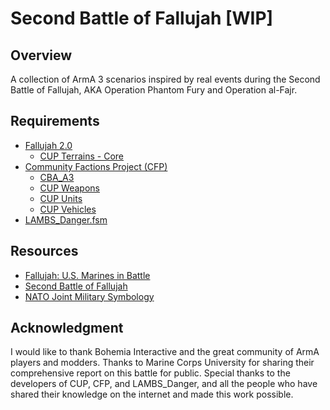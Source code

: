 # Second Battle of Fallujah [WIP]

## Overview
A collection of ArmA 3 scenarios inspired by real events during the Second Battle of Fallujah, AKA Operation Phantom Fury and Operation al-Fajr.

## Requirements
- [Fallujah 2.0](https://steamcommunity.com/sharedfiles/filedetails/?id=2926828901)
    - [CUP Terrains - Core](https://steamcommunity.com/workshop/filedetails/?id=583496184)
- [Community Factions Project (CFP)](https://steamcommunity.com/sharedfiles/filedetails/?id=1369691841)
    - [CBA_A3](https://steamcommunity.com/workshop/filedetails/?id=450814997)
    - [CUP Weapons](https://steamcommunity.com/workshop/filedetails/?id=497660133)
    - [CUP Units](https://steamcommunity.com/workshop/filedetails/?id=497661914)
    - [CUP Vehicles](https://steamcommunity.com/workshop/filedetails/?id=541888371)
- [LAMBS_Danger.fsm](https://steamcommunity.com/sharedfiles/filedetails/?id=1858075458)

## Resources
- [Fallujah: U.S. Marines in Battle](https://www.usmcu.edu/portals/218/fallujah.pdf)
- [Second Battle of Fallujah](https://en.wikipedia.org/wiki/Second_Battle_of_Fallujah)
- [NATO Joint Military Symbology](https://en.wikipedia.org/wiki/NATO_Joint_Military_Symbology)

## Acknowledgment
I would like to thank Bohemia Interactive and the great community of ArmA players and modders. Thanks to Marine Corps University for sharing their comprehensive report on this battle for public. Special thanks to the developers of CUP, CFP, and LAMBS_Danger, and all the people who have shared their knowledge on the internet and made this work possible.
